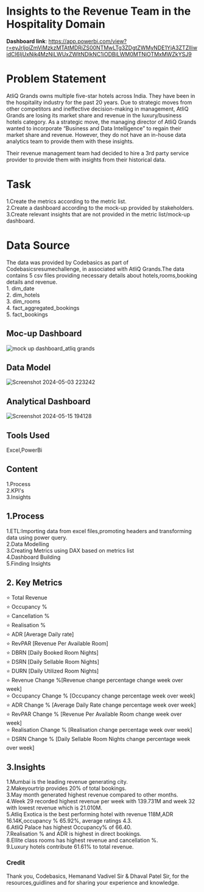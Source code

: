 #  Insights to the Revenue Team in the Hospitality Domain

__Dashboard link__: https://app.powerbi.com/view?r=eyJrIjoiZmViMzkzMTAtMDRiZS00NTMwLTg3ZDgtZWMyNDE1YjA3ZTZlIiwidCI6IjUxNjk4MzNiLWUxZWItNDlkNC1iODBiLWM0MTNjOTMxMWZkYSJ9

# Problem  Statement 
AtliQ Grands owns multiple five-star hotels across India. They have been in the hospitality industry for the past 20 years. Due to strategic moves from other competitors and ineffective decision-making in management, AtliQ Grands are losing its market share and revenue in the luxury/business hotels category. As a strategic move, the managing director of AtliQ Grands wanted to incorporate “Business and Data Intelligence” to regain their market share and revenue. However, they do not have an in-house data analytics team to provide them with these insights.

Their revenue management team had decided to hire a 3rd party service provider to provide them with insights from their historical data.   

#  Task
1.Create the metrics according to the metric list.   
2.Create a dashboard according to the mock-up provided by   stakeholders.     
3.Create relevant insights that are not provided in the metric list/mock-up dashboard.   

# Data Source   
The data was provided by Codebasics as part of Codebasicsresumechallenge, in associated with AtliQ Grands.The data contains 5 csv  files providing necessary details about hotels,rooms,booking details and revenue.   
    1. dim_date   
    2. dim_hotels  
    3. dim_rooms   
    4. fact_aggregated_bookings   
    5. fact_bookings

## Moc-up Dashboard  
![mock up dashboard_atliq grands](https://github.com/DenisM03/Power_Bi_Project---Revenue_Insights_In_Hospitality_Domain/assets/163861750/12859814-29a8-473f-b120-07f790c39970)

## Data Model 
![Screenshot 2024-05-03 223242](https://github.com/DenisM03/Power_Bi_Project---Revenue_Insights_In_Hospitality_Domain/assets/163861750/89610e3c-ae22-4635-ba15-a3e9c429e5ac)

## Analytical Dashboard   
![Screenshot 2024-05-15 194128](https://github.com/DenisM03/Power_Bi_Project---Revenue_Insights_In_Hospitality_Domain/assets/163861750/d692a561-1208-4475-9b3c-8774cc22fa13)

## Tools Used   
Excel,PowerBi 

## Content   
1.Process    
2.KPI's      
3.Insights  

## 1.Process   

1.ETL:Importing data from excel files,promoting headers and transforming data using power query.   
2.Data Modelling  
3.Creating Metrics using DAX based on metrics list   
4.Dashboard Building     
5.Finding Insights

## 2. Key Metrics  

⭐ Total Revenue      
⭐ Occupancy %      
⭐ Cancellation %   
⭐ Realisation %           
⭐ ADR [Average Daily rate]          
⭐ RevPAR [Revenue Per Available Room]    
⭐ DBRN [Daily Booked Room Nights]    
⭐ DSRN [Daily Sellable Room Nights]     
⭐ DURN [Daily Utilized Room Nights]      
⭐ Revenue Change %[Revenue change percentage change week over week]   
⭐ Occupancy Change % [Occupancy change percentage week over week]  
⭐ ADR Change % [Average Daily Rate change percentage week over week]   
⭐ RevPAR  Change % [Revenue Per Available Room change week over week]   
⭐ Realisation Change % [Realisation change percentage week over week]    
⭐ DSRN Change % [Daily Sellable Room Nights change percentage week over week]



## 3.Insights    
1.Mumbai is the leading revenue generating city.   
2.Makeyourtrip provides 20% of total bookings.   
3.May month generated highest revenue compared to other months.   
4.Week 29 recorded highest revenue per week with 139.731M and week 32 with lowest revenue which is 21.010M.   
5.Atliq Exotica is the best performing hotel with revenue 118M,ADR 16.14K,occupancy % 65.92%, average ratings 4.3.   
6.AtliQ Palace has highest Occupancy% of 66.40.   
7.Realisation % and ADR is highest in direct bookings.   
8.Ellite class rooms has highest revenue and cancellation %.   
9.Luxury hotels contribute 61.61% to total revenue.     

### Credit   
Thank you, Codebasics, Hemanand Vadivel Sir  & Dhaval Patel Sir, for the resources,guidlines and for sharing your experience and knowledge.





